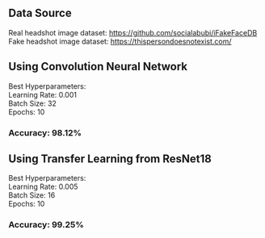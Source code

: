 ## Data Source
Real headshot image dataset: https://github.com/socialabubi/iFakeFaceDB <br>
Fake headshot image dataset: https://thispersondoesnotexist.com/

## Using Convolution Neural Network
Best Hyperparameters:  <br>
Learning Rate: 0.001  <br>
Batch Size: 32  <br>
Epochs: 10  <br>
### Accuracy: 98.12%  <br>

## Using Transfer Learning from ResNet18
Best Hyperparameters:  <br>
Learning Rate: 0.005 <br>
Batch Size: 16 <br>
Epochs: 10 <br>
### Accuracy: 99.25%
